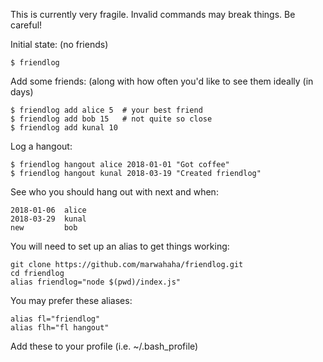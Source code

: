This is currently very fragile. Invalid commands may break things. Be careful!

Initial state: (no friends)
```
$ friendlog
```

Add some friends: (along with how often you'd like to see them ideally (in days)
```
$ friendlog add alice 5  # your best friend
$ friendlog add bob 15   # not quite so close
$ friendlog add kunal 10
```

Log a hangout:
```
$ friendlog hangout alice 2018-01-01 "Got coffee"
$ friendlog hangout kunal 2018-03-19 "Created friendlog"
```

See who you should hang out with next and when:
```
2018-01-06  alice
2018-03-29  kunal
new         bob
```

You will need to set up an alias to get things working:
```
git clone https://github.com/marwahaha/friendlog.git
cd friendlog
alias friendlog="node $(pwd)/index.js"
```
You may prefer these aliases:
```
alias fl="friendlog"
alias flh="fl hangout"
```

Add these to your profile (i.e. ~/.bash_profile)
